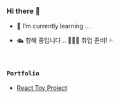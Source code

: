 ### Hi there 👋

- 🌱 I’m currently learning ...

- 🛳️ 항해 중입니다 .. 🌊🌊🌊 취업 준비! 💦
<br>

### `Portfolio`
- [React Toy Project](https://github.com/kwakhyun/front-end-practice/tree/main/react)
